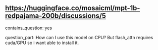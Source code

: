 ## https://huggingface.co/mosaicml/mpt-1b-redpajama-200b/discussions/5

contains_question: yes

question_part: How can I use this model on CPU?
But flash_attn requires cuda/GPU so i want able to install it.